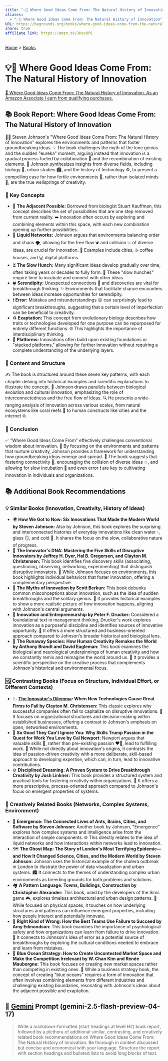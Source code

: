 ```yaml
---
title: "💡📜 Where Good Ideas Come From: The Natural History of Innovation"
aliases:
  - "💡📜 Where Good Ideas Come From: The Natural History of Innovation"
URL: https://bagrounds.org/books/where-good-ideas-come-from-the-natural-history-of-innovation
share: true
affiliate link: https://amzn.to/3HocOP6
---
```

[Home](../index.md) > [Books](./index.md)  
# 💡📜 Where Good Ideas Come From: The Natural History of Innovation  
[🛒 Where Good Ideas Come From: The Natural History of Innovation. As an Amazon Associate I earn from qualifying purchases.](https://amzn.to/3HocOP6)  
  
## 📚 Book Report: Where Good Ideas Come From: The Natural History of Innovation  
  
👨‍🏫 Steven Johnson's "Where Good Ideas Come From: The Natural History of Innovation" explores the environments and patterns that foster groundbreaking ideas. 💡 The book challenges the myth of the lone genius and the sudden "eureka" moment, arguing instead that innovation is a gradual process fueled by collaboration 🤝 and the recombination of existing elements. 🔬 Johnson synthesizes insights from diverse fields, including biology 🌿, urban studies 🏙️, and the history of technology ⚙️, to present a compelling case for how fertile environments 🌱, rather than isolated minds 🧠, are the true wellsprings of creativity.  
  
### 🔑 Key Concepts  
  
* 🧭 **The Adjacent Possible:** Borrowed from biologist Stuart Kauffman, this concept describes the set of possibilities that are one step removed from current reality. ➡️ Innovation often occurs by exploring and combining elements within this space, with each new combination opening up further possibilities.  
* 🌊 **Liquid Networks:** Johnson argues that environments balancing order and chaos 🌪️, allowing for the free flow ⛲ and collision 💥 of diverse ideas, are crucial for innovation. 🌆 Examples include cities, ☕ coffee houses, and 💻 digital platforms.  
* ⏳ **The Slow Hunch:** Many significant ideas develop gradually over time, often taking years or decades to fully form. 🐣 These "slow hunches" require time to incubate and connect with other ideas.  
* 🍀 **Serendipity:** Unexpected connections 🔗 and discoveries are vital for breakthrough thinking. ✨ Environments that facilitate chance encounters between ideas increase opportunities for serendipity.  
* ❗ **Error:** Mistakes and misunderstandings 😕 can surprisingly lead to significant breakthroughs, suggesting that a certain level of imperfection can be beneficial to creativity.  
* ♻️ **Exaptation:** This concept from evolutionary biology describes how traits or technologies developed for one purpose can be repurposed for entirely different functions. 🌐 This highlights the importance of interdisciplinary thinking.  
* 🧱 **Platforms:** Innovations often build upon existing foundations or "stacked platforms," allowing for further innovation without requiring a complete understanding of the underlying layers.  
  
### 📄 Content and Structure  
  
✍️ The book is structured around these seven key patterns, with each chapter delving into historical examples and scientific explanations to illustrate the concept. 🧬 Johnson draws parallels between biological evolution and cultural innovation, emphasizing the role of interconnectedness and the free flow of ideas. 🔍 He presents a wide-ranging analysis of innovation across various scales, from natural ecosystems like coral reefs 🪸 to human constructs like cities and the internet 🌐.  
  
### 🏁 Conclusion  
  
✅ "Where Good Ideas Come From" effectively challenges conventional wisdom about innovation. 🌱 By focusing on the environments and patterns that nurture creativity, Johnson provides a framework for understanding how groundbreaking ideas emerge and spread. 🚀 The book suggests that fostering connectivity 🤝, encouraging the collision of diverse ideas 💥, and allowing for slow incubation 🥚 and even error ❗ are key to cultivating innovation in individuals and organizations.  
  
## 📚 Additional Book Recommendations  
  
### 💡 Similar Books (Innovation, Creativity, History of Ideas)  
  
* 🌍 **How We Got to Now: Six Innovations That Made the Modern World by Steven Johnson:** Also by Johnson, this book explores the surprising and interconnected histories of everyday innovations like clean water 💧, glass 🪞, and cold 🧊. It shares the focus on the slow, collaborative nature of progress.  
* 🧬 **The Innovator's DNA: Mastering the Five Skills of Disruptive Innovators by Jeffrey H. Dyer, Hal B. Gregersen, and Clayton M. Christensen:** This book identifies five discovery skills (associating, questioning, observing, networking, experimenting) that distinguish disruptive innovators. 👤 While Johnson focuses on environments, this book highlights individual behaviors that foster innovation, offering a complementary perspective.  
* 🤔 **The Myths of Innovation by Scott Berkun:** This book debunks common misconceptions about innovation, such as the idea of sudden breakthroughs and the solitary genius. 📖 It provides historical examples to show a more realistic picture of how innovation happens, aligning with Johnson's central arguments.  
* 💼 **Innovation and Entrepreneurship by Peter F. Drucker:** Considered a foundational text in management thinking, Drucker's work explores innovation as a purposeful discipline and identifies sources of innovative opportunity. 🏢 It offers a more structured and business-oriented approach compared to Johnson's broader historical and biological lens.  
* 🧠 **The Runaway Species: How Human Creativity Remakes the World by Anthony Brandt and David Eagleman:** This book examines the biological and neurological underpinnings of human creativity and how we constantly remix and reimagine the world around us. 🔬 It provides a scientific perspective on the creative process that complements Johnson's historical and environmental focus.  
  
### 🆚 Contrasting Books (Focus on Structure, Individual Effort, or Different Contexts)  
  
* 📉 **[The Innovator's Dilemma](./the-innovators-dilemma.md): When New Technologies Cause Great Firms to Fail by Clayton M. Christensen:** This classic explores why successful companies often fail to capitalize on disruptive innovations. 🏢 It focuses on organizational structures and decision-making within established businesses, offering a contrast to Johnson's emphasis on open, networked environments.  
* 💪 **So Good They Can't Ignore You: Why Skills Trump Passion in the Quest for Work You Love by Cal Newport:** Newport argues that valuable skills 🤹, rather than pre-existing passion ❤️‍🔥, lead to fulfilling work. 🎯 While not directly about innovation's origins, it contrasts the idea of passion-driven creativity with a more deliberate, skill-based approach to developing expertise, which can, in turn, lead to innovative contributions.  
* ⚙️ **Disciplined Dreaming: A Proven System to Drive Breakthrough Creativity by Josh Linkner:** This book provides a structured system and practical tools for fostering creativity within organizations. 🧩 It offers a more prescriptive, process-oriented approach compared to Johnson's focus on emergent properties of systems.  
  
### 🎨 Creatively Related Books (Networks, Complex Systems, Environment)  
  
* 🐜 **Emergence: The Connected Lives of Ants, Brains, Cities, and Software by Steven Johnson:** Another book by Johnson, "Emergence" explores how complex systems and intelligence arise from the interaction of simple components. 🌐 This directly relates to the idea of liquid networks and how interactions within networks lead to innovation.  
* 🗺️ **The Ghost Map: The Story of London's Most Terrifying Epidemic—and How It Changed Science, Cities, and the Modern World by Steven Johnson:** Johnson uses the historical example of the cholera outbreak in London to illustrate the power of data visualization and urban systems. 🏙️ It connects to the themes of understanding complex urban environments as breeding grounds for both problems and solutions.  
* 🏘️ **A Pattern Language: Towns, Buildings, Construction by Christopher Alexander:** This book, used by the developers of the Sims game 🎮, explores timeless architectural and urban design patterns. 📐 While focused on physical spaces, it touches on how underlying structures and patterns can influence emergent properties, including how people interact and potentially innovate.  
* 🤝 **Right Kind of Wrong: How the Best Teams Use Failure to Succeed by Amy Edmondson:** This book examines the importance of psychological safety and how organizations can learn from failure to drive innovation. 🤕 It connects to Johnson's idea of error as a potential source of breakthroughs by exploring the cultural conditions needed to embrace and learn from mistakes.  
* 🌊 **Blue Ocean Strategy: How to Create Uncontested Market Space and Make the Competition Irrelevant by W. Chan Kim and Renée Mauborgne:** This book focuses on creating new market spaces rather than competing in existing ones. 🚀 While a business strategy book, the concept of creating "blue oceans" requires a form of innovation that often involves combining elements from different industries and challenging existing boundaries, resonating with Johnson's ideas about the adjacent possible and exaptation.  
  
## 💬 [Gemini](../software/gemini.md) Prompt (gemini-2.5-flash-preview-04-17)  
> Write a markdown-formatted (start headings at level H2) book report, followed by a plethora of additional similar, contrasting, and creatively related book recommendations on Where Good Ideas Come From: The Natural History of Innovation. Be thorough in content discussed but concise and economical with your language. Structure the report with section headings and bulleted lists to avoid long blocks of text.